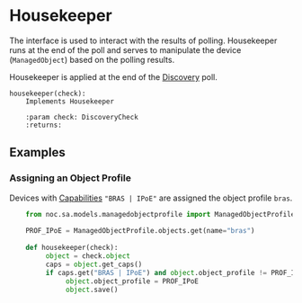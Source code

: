 # Housekeeper

The interface is used to interact with the results of polling. Housekeeper runs at the end of the poll and
serves to manipulate the device (`ManagedObject`) based on the polling results.

Housekeeper is applied at the end of the [Discovery](../discovery-reference/box/hk.md) poll.

 
    housekeeper(check):
        Implements Housekeeper
    
        :param check: DiscoveryCheck 
        :returns: 

## Examples

### Assigning an Object Profile

Devices with [Capabilities](../caps-reference/index.md) `"BRAS | IPoE"` are assigned the object profile `bras`.

```python
    from noc.sa.models.managedobjectprofile import ManagedObjectProfile
    
    PROF_IPoE = ManagedObjectProfile.objects.get(name="bras")
    
    def housekeeper(check):
         object = check.object
         caps = object.get_caps()
         if caps.get("BRAS | IPoE") and object.object_profile != PROF_IPoE:
              object.object_profile = PROF_IPoE
              object.save()
```
